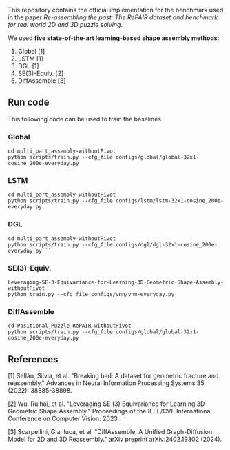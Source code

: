 This repository contains the official implementation for the benchmark used in the paper *Re-assembling the past: The RePAIR dataset and
benchmark for real world 2D and 3D puzzle solving*.

We used **five state-of-the-art learning-based shape assembly methods**:
1. Global [1]
2. LSTM [1]
3. DGL [1]
4. SE(3)-Equiv. [2]
5. DiffAssemble [3]

## Run code
This following code can be used to train the baselines

### Global
```
cd multi_part_assembly-withoutPivot
python scripts/train.py --cfg_file configs/global/global-32x1-cosine_200e-everyday.py
```

### LSTM
```
cd multi_part_assembly-withoutPivot
python scripts/train.py --cfg_file configs/lstm/lstm-32x1-cosine_200e-everyday.py
```

### DGL
```
cd multi_part_assembly-withoutPivot
python scripts/train.py --cfg_file configs/dgl/dgl-32x1-cosine_200e-everyday.py```
```

### SE(3)-Equiv.
```
Leveraging-SE-3-Equivariance-for-Learning-3D-Geometric-Shape-Assembly-withoutPivot
python train.py --cfg_file configs/vnn/vnn-everyday.py
```

### DiffAssemble
```
cd Positional_Puzzle_RePAIR-withoutPivot
python scripts/train.py --cfg_file configs/global/global-32x1-cosine_200e-everyday.py
```


## References
<a id="1">[1]</a> 
Sellán, Silvia, et al. "Breaking bad: A dataset for geometric fracture and reassembly." Advances in Neural Information Processing Systems 35 (2022): 38885-38898.

<a id="2">[2]</a> 
Wu, Ruihai, et al. "Leveraging SE (3) Equivariance for Learning 3D Geometric Shape Assembly." Proceedings of the IEEE/CVF International Conference on Computer Vision. 2023.

<a id="3">[3]</a> 
Scarpellini, Gianluca, et al. "DiffAssemble: A Unified Graph-Diffusion Model for 2D and 3D Reassembly." arXiv preprint arXiv:2402.19302 (2024).
